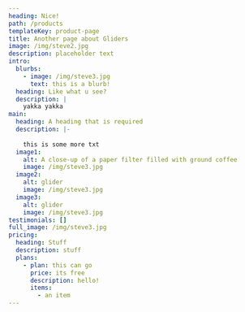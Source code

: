 ```yaml
---
heading: Nice!
path: /products
templateKey: product-page
title: Another page about Gliders
image: /img/steve2.jpg
description: placeholder text
intro:
  blurbs:
    - image: /img/steve3.jpg
      text: this is a blurb!
  heading: Like what u see?
  description: |
    yakka yakka
main:
  heading: A heading that is required
  description: |-
    
    this is some more txt
  image1:
    alt: A close-up of a paper filter filled with ground coffee
    image: /img/steve3.jpg
  image2:
    alt: glider
    image: /img/steve3.jpg
  image3:
    alt: glider
    image: /img/steve3.jpg
testimonials: []
full_image: /img/steve3.jpg
pricing:
  heading: Stuff
  description: stuff
  plans:
    - plan: this can go
      price: its free
      description: hello!
      items:
        - an item
---
```

